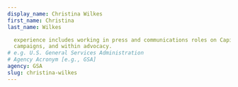 ```yaml
---
display_name: Christina Wilkes
first_name: Christina
last_name: Wilkes

  experience includes working in press and communications roles on Capitol Hill,
  campaigns, and within advocacy.
# e.g. U.S. General Services Administration
# Agency Acronym [e.g., GSA]
agency: GSA
slug: christina-wilkes
---
```

